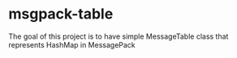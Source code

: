 # msgpack-table

The goal of this project is to have simple MessageTable class that represents HashMap in MessagePack

